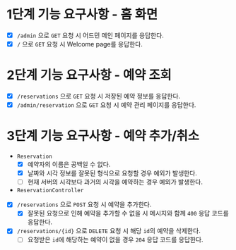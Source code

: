 # 1단계 기능 요구사항 - 홈 화면
- [x] `/admin` 으로 `GET` 요청 시 어드민 메인 페이지를 응답한다.
- [x] `/` 으로 `GET` 요청 시 Welcome page를 응답한다.

# 2단계 기능 요구사항 - 예약 조회
- [x] `/reservations` 으로 `GET` 요청 시 저장된 예약 정보를 응답한다.
- [x] `/admin/reservation` 으로 `GET` 요청 시 예약 관리 페이지를 응답한다.

# 3단계 기능 요구사항 - 예약 추가/취소
- `Reservation`
    - [x] 예약자의 이름은 공백일 수 없다.
    - [x] 날짜와 시각 정보를 잘못된 형식으로 요청할 경우 예외가 발생한다.
    - [ ] 현재 서버의 시각보다 과거의 시각을 예약하는 경우 예외가 발생한다.

- `ReservationController`
- [x] `/reservations` 으로 `POST` 요청 시 예약을 추가한다.
  - [x] 잘못된 요청으로 인해 예약을 추가할 수 없을 시 메시지와 함께 `400` 응답 코드를 응답한다.
- [x] `/reservations/{id}` 으로 `DELETE` 요청 시 해당 `id`의 예약을 삭제한다.
  - [ ] 요청받은 `id`에 해당하는 예약이 없을 경우 `204` 응답 코드를 응답한다.
